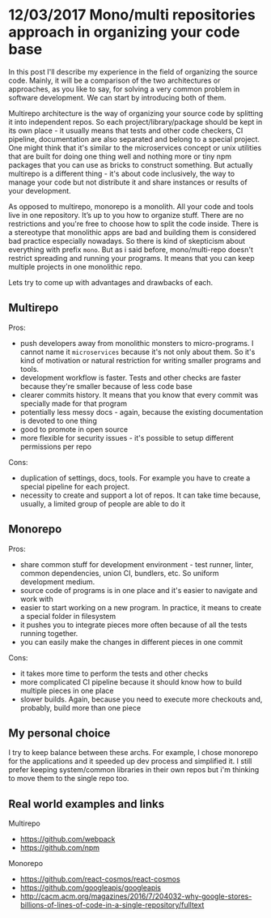 # 12/03/2017 Mono/multi repositories approach in organizing your code base

In this post I'll describe my experience in the field of organizing the source code. Mainly, it will be a comparison
of the two architectures or approaches, as you like to say, for solving a very common problem in software development.
We can start by introducing both of them.

Multirepo architecture is the way of organizing your source code by splitting it into independent repos. So each
project/library/package should be kept in its own place - it usually means that tests and other code checkers, CI
pipeline, documentation are also separated and belong to a special project. One might think that it's similar to
the microservices concept or unix utilities that are built for doing one thing well and nothing more or tiny npm packages
that you can use as bricks to construct something. But actually multirepo is a different thing - it's about code inclusively,
the way to manage your code but not distribute it and share instances or results of your development.

As opposed to multirepo, monorepo is a monolith. All your code and tools live in one repository.
It’s up to you how to organize stuff. There are no restrictions and you're free to choose  how to split the code
inside. There is a stereotype that monolithic apps are bad and building them is considered bad practice especially nowadays.
So there is kind of skepticism about everything with prefix `mono`. But as i said before, mono/multi-repo doesn't restrict
spreading and running your programs. It means that you can keep multiple projects in one monolithic repo.

Lets try to come up with advantages and drawbacks of each.

## Multirepo

Pros:

 - push developers away from monolithic monsters to micro-programs. I cannot name it `microservices` because it's not only
 about them. So it's kind of motivation or natural restriction for writing smaller programs and tools.
 - development workflow is faster. Tests and other checks are faster because they're smaller because of less code base
 - clearer commits history. It means that you know that every commit was specially made for that program
 - potentially less messy docs - again, because the existing documentation is devoted to one thing
 - good to promote in open source
 - more flexible for security issues - it's possible to setup different permissions per repo

Cons:

 - duplication of settings, docs, tools. For example you have to create a special pipeline for each project.
 - necessity to create and support a lot of repos. It can take time because, usually, a limited group of people are able to do it

## Monorepo

Pros:

 - share common stuff for development environment - test runner, linter, common dependencies, union CI, bundlers, etc.
 So uniform development medium.
 - source code of programs is in one place and it's easier to navigate and work with
 - easier to start working on a new program. In practice, it means to create a special folder in filesystem
 - it pushes you to integrate pieces more often because of all the tests running together.
 - you can easily make the changes in different pieces in one commit

Cons:
 - it takes more time to perform the tests and other checks
 - more complicated CI pipeline because it should know how to build multiple pieces in one place
 - slower builds. Again, because you need to execute more checkouts and, probably, build more than one piece

## My personal choice

I try to keep balance between these archs. For example, I chose monorepo for the applications and it speeded up dev
process and simplified it. I still prefer keeping system/common libraries in their own repos but i'm thinking to move
them to the single repo too.

## Real world examples and links

Multirepo

 - https://github.com/webpack
 - https://github.com/npm

Monorepo

 - https://github.com/react-cosmos/react-cosmos
 - https://github.com/googleapis/googleapis
 - http://cacm.acm.org/magazines/2016/7/204032-why-google-stores-billions-of-lines-of-code-in-a-single-repository/fulltext


